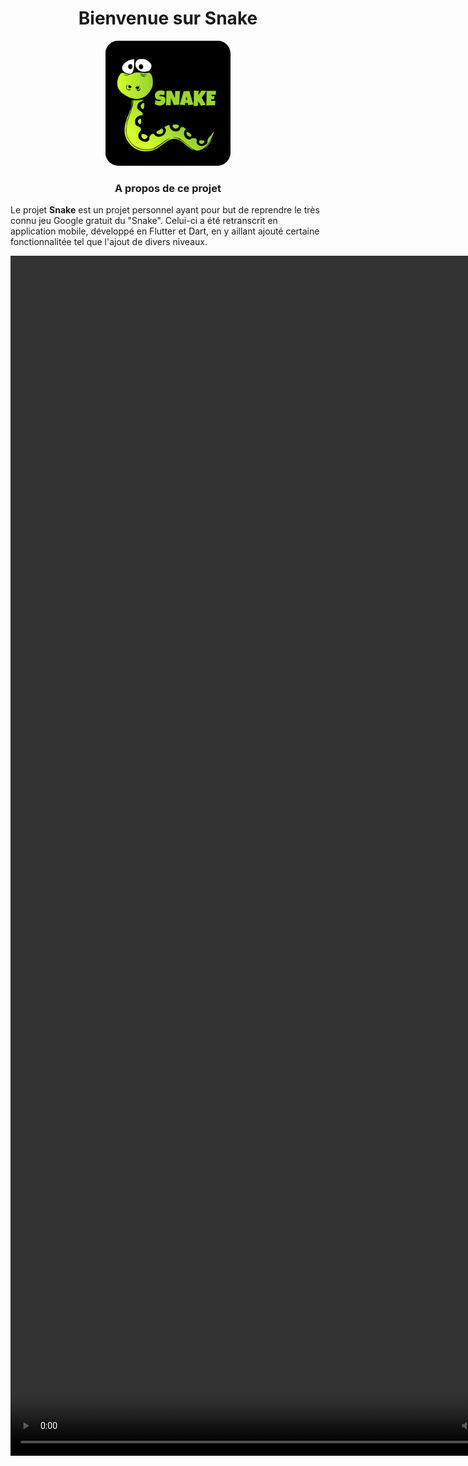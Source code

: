 <h1 align="center">Bienvenue sur Snake</h1>

<p align="center">
    <img src="assets/images/logo.png" alt="html5" height="200" width="200">
</p>

<h3 align="center">A propos de ce projet</h3>
Le projet <strong>Snake</strong> est un projet personnel ayant pour but de reprendre le très connu jeu Google gratuit du "Snake".
Celui-ci a été retranscrit en application mobile, développé en Flutter et Dart, en y aillant ajouté certaine fonctionnalitée tel que l'ajout de divers niveaux.

<p align="center">
    <video width="850" height="1920" controls>
      <source src="assets/images/niveauFacile.mp4" type=video/mp4> 
      <source src="assets/images/niveauExtreme.mp4" type=video/mp4>
    </video>
</p>